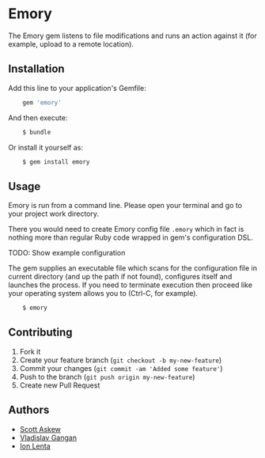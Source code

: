 # Emory

The Emory gem listens to file modifications and runs an action against it (for example, upload to a remote location).

## Installation

Add this line to your application's Gemfile:

``` ruby
    gem 'emory'
```

And then execute:

``` bash
    $ bundle
```

Or install it yourself as:

``` bash
    $ gem install emory
```

## Usage

Emory is run from a command line. Please open your terminal and go to your project work directory.

There you would need to create Emory config file `.emory` which in fact is nothing more than regular
Ruby code wrapped in gem's configuration DSL.

TODO: Show example configuration

The gem supplies an executable file which scans for the configuration file in current directory
(and up the path if not found), configures itself and launches the process. If you need to terminate
execution then proceed like your operating system allows you to (Ctrl-C, for example).

``` bash
    $ emory
```

## Contributing

1. Fork it
2. Create your feature branch (`git checkout -b my-new-feature`)
3. Commit your changes (`git commit -am 'Added some feature'`)
4. Push to the branch (`git push origin my-new-feature`)
5. Create new Pull Request

## Authors

* [Scott Askew](https://github.com/scottfromsf)
* [Vladislav Gangan](https://github.com/vgangan)
* [Ion Lenta](https://github.com/noi)
